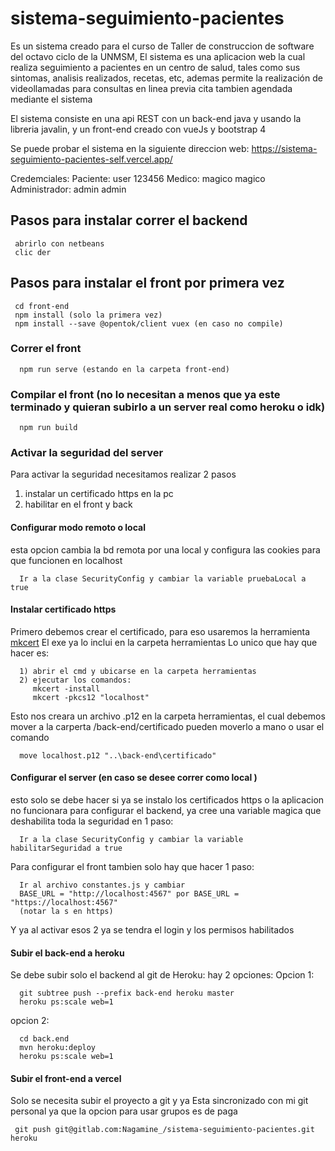 # sistema-seguimiento-pacientes
Es un sistema creado para el curso de Taller de construccion de software del octavo ciclo de la UNMSM,
El sistema es una aplicacion web la cual realiza seguimiento a pacientes en un centro de salud, tales como sus sintomas, analisis realizados, recetas, etc, ademas permite la realización de videollamadas para consultas en linea previa cita tambien agendada mediante el sistema

El sistema consiste en una api REST con un back-end java y usando la libreria javalin, y un front-end creado con vueJs y bootstrap 4

Se puede probar el sistema en la siguiente direccion web:
https://sistema-seguimiento-pacientes-self.vercel.app/

Credemciales:
Paciente: user 123456
Medico: magico magico
Administrador: admin admin


## Pasos para instalar correr el backend
```
 abrirlo con netbeans
 clic der
```
## Pasos para instalar el front por primera vez
```
 cd front-end
 npm install (solo la primera vez)
 npm install --save @opentok/client vuex (en caso no compile)
```
### Correr el front
```
  npm run serve (estando en la carpeta front-end)
```

### Compilar el front (no lo necesitan a menos que ya este terminado y quieran subirlo a un server real como heroku o idk)
```
  npm run build
```
### Activar la seguridad del server
  Para activar la seguridad necesitamos realizar 2 pasos
1) instalar un certificado https en la pc
2) habilitar en el front y back
#### Configurar modo remoto o local
esta opcion cambia la bd remota por una local y configura las cookies para que funcionen en localhost
```
  Ir a la clase SecurityConfig y cambiar la variable pruebaLocal a true
```

#### Instalar certificado https
  Primero debemos crear el certificado, para eso usaremos la herramienta [mkcert](https://github.com/FiloSottile/mkcert)
  El exe ya lo inclui en la carpeta herramientas
  Lo unico que hay que hacer es:
```
  1) abrir el cmd y ubicarse en la carpeta herramientas
  2) ejecutar los comandos:  
     mkcert -install
     mkcert -pkcs12 "localhost"
```
Esto nos creara un archivo .p12 en la carpeta herramientas, el cual debemos mover a la carperta /back-end/certificado
pueden moverlo a mano o usar el comando
```
  move localhost.p12 "..\back-end\certificado"
```

#### Configurar el server (en caso se desee correr como local )
esto solo se debe hacer si ya se instalo los certificados https o la aplicacion no funcionara
para configurar el backend, ya cree una variable magica que deshabilita toda la seguridad en 1 paso:
```
  Ir a la clase SecurityConfig y cambiar la variable habilitarSeguridad a true
```
 Para configurar el front tambien solo hay que hacer 1 paso:
```
  Ir al archivo constantes.js y cambiar 
  BASE_URL = "http://localhost:4567" por BASE_URL = "https://localhost:4567"
  (notar la s en https)
```
 Y ya al activar esos 2 ya se tendra el login y los permisos habilitados
 
 
#### Subir el back-end a heroku
Se debe subir solo el backend al git de Heroku:
hay 2 opciones:
Opcion 1:
```
  git subtree push --prefix back-end heroku master
  heroku ps:scale web=1
```
opcion 2:
```
  cd back.end
  mvn heroku:deploy
  heroku ps:scale web=1
```
#### Subir el front-end a vercel
Solo se necesita subir el proyecto a git y ya
Esta sincronizado con mi git personal ya que la opcion para usar grupos es de paga

```
 git push git@gitlab.com:Nagamine_/sistema-seguimiento-pacientes.git heroku
```
